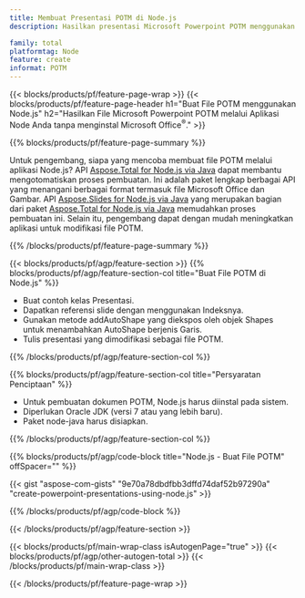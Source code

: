 ```yaml
---
title: Membuat Presentasi POTM di Node.js
description: Hasilkan presentasi Microsoft Powerpoint POTM menggunakan aplikasi Node tanpa menggunakan Microsoft Office. 

family: total
platformtag: Node
feature: create
informat: POTM
---
```

{{< blocks/products/pf/feature-page-wrap >}}
{{< blocks/products/pf/feature-page-header h1="Buat File POTM menggunakan Node.js" h2="Hasilkan File Microsoft Powerpoint POTM melalui Aplikasi Node Anda tanpa menginstal Microsoft Office<sup>&reg;</sup>." >}}

{{% blocks/products/pf/feature-page-summary %}}

Untuk pengembang, siapa yang mencoba membuat file POTM melalui aplikasi Node.js? API [Aspose.Total for Node.js via Java](https://products.aspose.com/total/id/nodejs-java/) dapat membantu mengotomatiskan proses pembuatan. Ini adalah paket lengkap berbagai API yang menangani berbagai format termasuk file Microsoft Office dan Gambar. API [Aspose.Slides for Node.js via Java](https://products.aspose.com/slides/id/nodejs-java/) yang merupakan bagian dari paket [Aspose.Total for Node.js via Java](https://products.aspose.com/total/id/nodejs-java/) memudahkan proses pembuatan ini. Selain itu, pengembang dapat dengan mudah meningkatkan aplikasi untuk modifikasi file POTM. 

{{% /blocks/products/pf/feature-page-summary %}}

{{< blocks/products/pf/agp/feature-section >}}
{{% blocks/products/pf/agp/feature-section-col title="Buat File POTM di Node.js" %}}

- Buat contoh kelas Presentasi.
- Dapatkan referensi slide dengan menggunakan Indeksnya.
- Gunakan metode addAutoShape yang diekspos oleh objek Shapes untuk menambahkan AutoShape berjenis Garis.
- Tulis presentasi yang dimodifikasi sebagai file POTM.

{{% /blocks/products/pf/agp/feature-section-col %}}

{{% blocks/products/pf/agp/feature-section-col title="Persyaratan Penciptaan" %}}

- Untuk pembuatan dokumen POTM, Node.js harus diinstal pada sistem.
- Diperlukan Oracle JDK (versi 7 atau yang lebih baru).
- Paket node-java harus disiapkan.

{{% /blocks/products/pf/agp/feature-section-col %}}

{{% blocks/products/pf/agp/code-block title="Node.js - Buat File POTM" offSpacer="" %}}

{{< gist "aspose-com-gists" "9e70a78dbdfbb3dffd74daf52b97290a" "create-powerpoint-presentations-using-node.js" >}}

{{% /blocks/products/pf/agp/code-block %}}

{{< /blocks/products/pf/agp/feature-section >}}

{{< blocks/products/pf/main-wrap-class isAutogenPage="true" >}}
{{< blocks/products/pf/agp/other-autogen-total >}}
{{< /blocks/products/pf/main-wrap-class >}}

{{< /blocks/products/pf/feature-page-wrap >}}